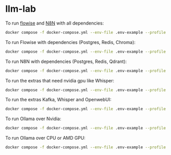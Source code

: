 # llm-lab

To run [flowise](https://flowiseai.com/) and [N8N](https://n8n.io/) with all dependencies:

```bash
docker compose -f docker-compose.yml --env-file .env-example --profile complete up -d
```

To run Flowise with dependencies (Postgres, Redis, Chroma):

```bash
docker compose -f docker-compose.yml --env-file .env-example --profile flow up -d
```

To run N8N with dependencies (Postgres, Redis, Qdrant):

```bash
docker compose -f docker-compose.yml --env-file .env-example --profile n8n up -d
```

To run the extras that need nvidia gpu like Whisper:

```bash
docker compose -f docker-compose.yml --env-file .env-example --profile extras-gpu up -d
```

To run the extras Kafka, Whisper and OpenwebUI:

```bash
docker compose -f docker-compose.yml --env-file .env-example --profile extras up -d
```

To run Ollama over Nvidia:

```bash
docker compose -f docker-compose.yml --env-file .env-example --profile ollama-gpu up -d
```

To run Ollama over CPU or AMD GPU:

```bash
docker compose -f docker-compose.yml --env-file .env-example --profile ollama-cpu up -d
```
